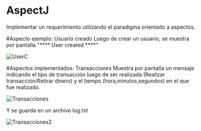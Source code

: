 # AspectJ
Implementar un requerimiento utilizando el paradigma orientado a aspectos.

#Aspecto ejemplo: Usuario creado
Luego de crear un usuario, se muestra por pantalla "**** User created ****"

![UserC](https://user-images.githubusercontent.com/69025663/97615208-4e001700-1a1b-11eb-9451-4f3cb5633997.png)

#Aspectos implementados: Transacciones
Muestra por pantalla un mensaje indicando el tipo de transacción luego de ser realizada (Realizar transacción/Retirar dinero) y el tiempo (hora,minutos,segundos) en el que fue realizado.

![Transacciones](https://user-images.githubusercontent.com/69025663/97615894-29586f00-1a1c-11eb-8e25-ce82815c11b7.png)

Y se guarda en un archivo log.txt

![Transacciones2](https://user-images.githubusercontent.com/69025663/97616221-91a75080-1a1c-11eb-88e4-ca0a555b31a5.png)
